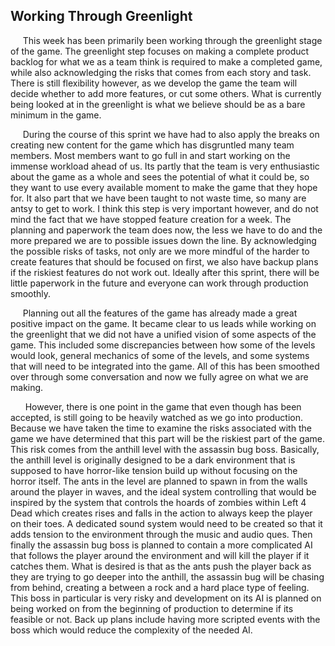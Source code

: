 Working Through Greenlight
------

&nbsp;&nbsp;&nbsp;&nbsp;&nbsp;This week has been primarily been working through the greenlight stage of the game. The greenlight step focuses on making a complete product backlog for what we as a team think is required to make a completed game, while also acknowledging the risks that comes from each story and task. There is still flexibility however, as we develop the game the team will decide whether to add more features, or cut some others. What is currently being looked at in the greenlight is what we believe should be as a bare minimum in the game. 

&nbsp;&nbsp;&nbsp;&nbsp;&nbsp;During the course of this sprint we have had to also apply the breaks on creating new content for the game which has disgruntled many team members. Most members want to go full in and start working on the immense workload ahead of us. Its partly that the team is very enthusiastic about the game as a whole and sees the potential of what it could be, so they want to use every available moment to make the game that they hope for. It also part that we have been taught to not waste time, so many are antsy to get to work. I think this step is very important however, and do not mind the fact that we have stopped feature creation for a week. The planning and paperwork the team does now, the less we have to do and the more prepared we are to possible issues down the line. By acknowledging the possible risks of tasks, not only are we more mindful of the harder to create features that should be focused on first, we also have backup plans if the riskiest features do not work out. Ideally after this sprint, there will be little paperwork in the future and everyone can work through production smoothly.

&nbsp;&nbsp;&nbsp;&nbsp;&nbsp;Planning out all the features of the game has already made a great positive impact on the game. It became clear to us leads while working on the greenlight that we did not have a unified vision of some aspects of the game. This included some discrepancies between how some of the levels would look, general mechanics of some of the levels, and some systems that will need to be integrated into the game. All of this has been smoothed over through some conversation and now we fully agree on what we are making.

&nbsp;&nbsp;&nbsp;&nbsp;&nbsp; However, there is one point in the game that even though has been accepted, is still going to be heavily watched as we go into production. Because we have taken the time to examine the risks associated with the game we have determined that this part will be the riskiest part of the game. This risk comes from the anthill level with the assassin bug boss. Basically, the anthill level is originally designed to be a dark environment that is supposed to have horror-like tension build up without focusing on the horror itself. The ants in the level are planned to spawn in from the walls around the player in waves, and the ideal system controlling that would be inspired by the system that controls the hoards of zombies within Left 4 Dead which creates rises and falls in the action to always keep the player on their toes. A dedicated sound system would need to be created so that it adds tension to the environment through the music and audio ques. Then finally the assassin bug boss is planned to contain a more complicated AI that follows the player around the environment and will kill the player if it catches them. What is desired is that as the ants push the player back as they are trying to go deeper into the anthill, the assassin bug will be chasing from behind, creating a between a rock and a hard place type of feeling. This boss in particular is very risky and development on its AI is planned on being worked on from the beginning of production to determine if its feasible or not. Back up plans include having more scripted events with the boss which would reduce the complexity of the needed AI.
